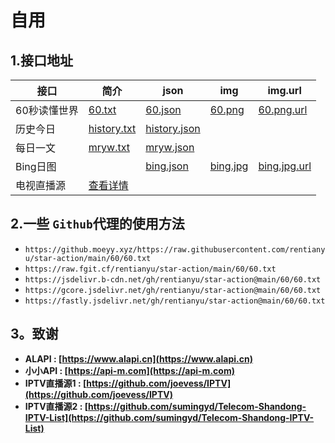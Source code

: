 # 自用

## 1.接口地址

| 接口       | 简介                              | json                                | img                      | img.url                          |
| ---------- | --------------------------------- | ----------------------------------- | ------------------------ | -------------------------------- |
| 60秒读懂世界    | [60.txt](./60/60.txt)           | [60.json](./60/60.json)           | [60.png](./60/60.png)       | [60.png.url](./60/60.png.url)       |
| 历史今日   | [history.txt](./history/history.txt) | [history.json](./history/history.json) |                          |                                  |
| 每日一文   | [mryw.txt](./mryw/mryw.txt)          | [mryw.json](./mryw/mryw.json)          |                          |                                  |
| Bing日图   |                                   | [bing.json](./bing/bing.json)          | [bing.jpg](./bing/bing.jpg) | [bing.jpg.url](./bing/bing.jpg.url) |
| 电视直播源 | [查看详情](./tv/README.md)           |                                     |                          |                     |

## 2.一些 `Github`代理的使用方法

- `https://github.moeyy.xyz/https://raw.githubusercontent.com/rentianyu/star-action/main/60/60.txt`
- `https://raw.fgit.cf/rentianyu/star-action/main/60/60.txt`
- `https://jsdelivr.b-cdn.net/gh/rentianyu/star-action@main/60/60.txt`
- `https://gcore.jsdelivr.net/gh/rentianyu/star-action@main/60/60.txt`
- `https://fastly.jsdelivr.net/gh/rentianyu/star-action@main/60/60.txt`

## 3。致谢

- **ALAPI : [https://www.alapi.cn](https://www.alapi.cn)**
- **小小API : [https://api-m.com](https://api-m.com)**
- **IPTV直播源1 : [https://github.com/joevess/IPTV](https://github.com/joevess/IPTV)**
- **IPTV直播源2 : [https://github.com/sumingyd/Telecom-Shandong-IPTV-List](https://github.com/sumingyd/Telecom-Shandong-IPTV-List)**